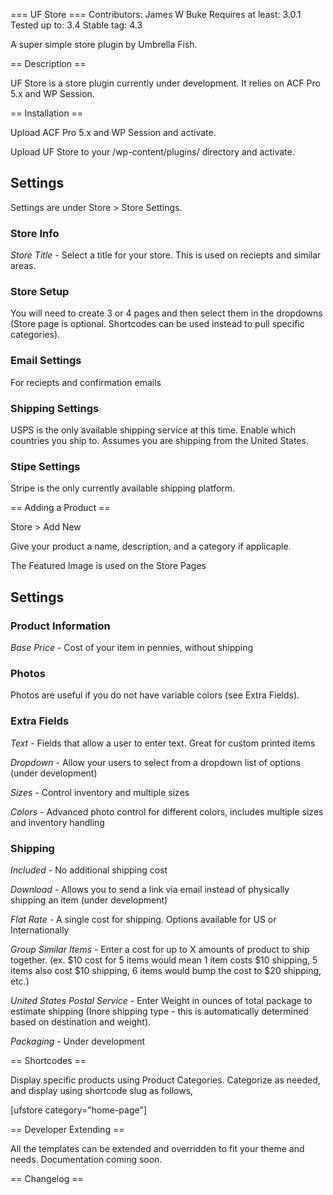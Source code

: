 === UF Store ===
Contributors: James W Buke
Requires at least: 3.0.1
Tested up to: 3.4
Stable tag: 4.3

A super simple store plugin by Umbrella Fish.

== Description ==

UF Store is a store plugin currently under development. It relies on ACF Pro 5.x and WP Session.

== Installation ==

Upload ACF Pro 5.x and WP Session and activate.

Upload UF Store to your /wp-content/plugins/ directory and activate.


## Settings ##

Settings are under Store > Store Settings.

### Store Info ###

*Store Title* - Select a title for your store. This is used on reciepts and similar areas.

### Store Setup ###

You will need to create 3 or 4 pages and then select them in the dropdowns (Store page is optional. Shortcodes can be used instead to pull specific categories).

### Email Settings ###

For reciepts and confirmation emails

### Shipping Settings ##

USPS is the only available shipping service at this time. Enable which countries you ship to. Assumes you are shipping from the United States.

### Stipe Settings ###

Stripe is the only currently available shipping platform.


== Adding a Product ==

Store > Add New

Give your product a name, description, and a category if applicaple.

The Featured Image is used on the Store Pages

## Settings ##

### Product Information ###

*Base Price* - Cost of your item in pennies, without shipping

### Photos ###

Photos are useful if you do not have variable colors (see Extra Fields).

### Extra Fields ###

*Text* - Fields that allow a user to enter text. Great for custom printed items

*Dropdown* - Allow your users to select from a dropdown list of options (under development)

*Sizes* - Control inventory and multiple sizes

*Colors* - Advanced photo control for different colors, includes multiple sizes and inventory handling

### Shipping ###

*Included* - No additional shipping cost

*Download* - Allows you to send a link via email instead of physically shipping an item (under development)

*Flat Rate* - A single cost for shipping. Options available for US or Internationally

*Group Similar Items* - Enter a cost for up to X amounts of product to ship together. (ex. $10 cost for 5 items would mean 1 item costs $10 shipping, 5 items also cost $10 shipping, 6 items would bump the cost to $20 shipping, etc.)

*United States Postal Service* - Enter Weight in ounces of total package to estimate shipping (Inore shipping type - this is automatically determined based on destination and weight).

*Packaging* - Under development


== Shortcodes ==

Display specific products using Product Categories. Categorize as needed, and display using shortcode slug as follows,

[ufstore category="home-page"]

== Developer Extending ==

All the templates can be extended and overridden to fit your theme and needs. Documentation coming soon.

== Changelog ==